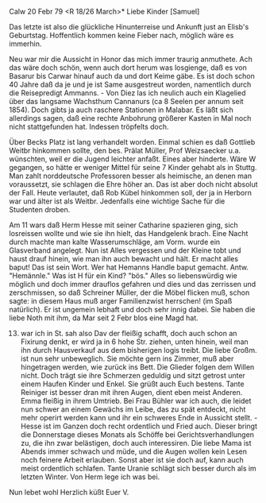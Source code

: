  Calw 20 Febr 79
 <R 18/26 March>*
Liebe Kinder [Samuel]

Das letzte ist also die glückliche Hinunterreise und Ankunft just an Elisb's Geburtstag. Hoffentlich kommen keine Fieber nach, möglich wäre es immerhin.

Neu war mir die Aussicht in Honor das mich immer traurig anmuthete. Ach das wäre doch schön, wenn auch dort herum was losgienge, daß es von Basarur bis Carwar hinauf auch da und dort Keime gäbe. Es ist doch schon 40 Jahre daß da je und je ist Same ausgestreut worden, namentlich durch die Reisepredigt Ammanns. - Von Diez las ich neulich auch ein Klagelied über das langsame Wachsthum Cannanurs (ca 8 Seelen per annum seit 1854). Doch gibts ja auch raschere Stationen in Malabar. Es läßt sich allerdings sagen, daß eine rechte Anbohrung größerer Kasten in Mal noch nicht stattgefunden hat. Indessen tröpfelts doch.

Über Becks Platz ist lang verhandelt worden. Einmal schien es daß Gottlieb Weitbr hinkommen sollte, den bes. Prälat Müller, Prof Weizsaecker u.a. wünschten, weil er die Jugend leichter anfaßt. Eines aber hinderte. Wäre W gegangen, so hätte er weniger Mittel für seine 7 Kinder gehabt als in Stuttg. Man zahlt norddeutsche Professoren besser als heimische, an denen man voraussetzt, sie schlagen die Ehre höher an. Das ist aber doch nicht absolut der Fall. Heute verlautet, daß Rob Kübel hinkommen soll, der ja in Herborn war und älter ist als Weitbr. Jedenfalls eine wichtige Sache für die Studenten droben.

Am 11 wars daß Herm Hesse mit seiner Catharine spazieren ging, sich losreissen wollte und wie sie ihn hielt, das Handgelenk brach. Eine Nacht durch machte man kalte Wasserumschläge, am Vorm. wurde ein Glasverband angelegt. Nun ist Alles vergessen und der Kleine tobt und haust drauf hinein, wie man ihn auch bewacht und hält. Er macht alles baput! Das ist sein Wort. Wer hat Hemanns Handle baput gemacht. Antw. "Hemännle." Was ist H für ein Kind? "bös." Alles so liebenswürdig wie möglich und doch immer drauflos gefahren und dies und das zerrissen und zerschmissen, so daß Schreiner Müller, der die Möbel flicken muß, schon sagte: in diesem Haus muß arger Familienzwist herrschen! (im Spaß natürlich). Er ist ungemein lebhaft und doch sehr innig dabei. Sie haben die liebe Noth mit ihm, da Mar seit 2 Febr blos eine Magd hat.

13. war ich in St. sah also Dav der fleißig schafft, doch auch schon an Fixirung denkt, er wird ja in 6 hohe Str. ziehen, unten hinein, weil man ihn durch Hausverkauf aus dem bisherigen logis treibt. Die liebe Großm. ist nun sehr unbeweglich. Sie möchte gern ins Zimmer, muß aber hingetragen werden, wie zurück ins Bett. Die Glieder folgen dem Willen nicht. Doch trägt sie ihre Schmerzen geduldig und sitzt getrost unter einem Haufen Kinder und Enkel. Sie grüßt auch Euch bestens. Tante Reiniger ist besser dran mit ihren Augen, dient eben meist Anderen. Emma fleißig in ihrem Umtrieb. Bei Frau Bühler war ich auch, die leidet nun schwer an einem Gewächs im Leibe, das zu spät entdeckt, nicht mehr operirt werden kann und ihr ein schweres Ende in Aussicht stellt. - Hesse ist im Ganzen doch recht ordentlich und Fried auch. Dieser bringt die Donnerstage dieses Monats als Schöffe bei Gerichtsverhandlungen zu, die ihn zwar belästigen, doch auch interessiren. 
Die liebe Mama ist Abends immer schwach und müde, und die Augen wollen kein Lesen noch feinere Arbeit erlauben. Sonst aber ist sie doch auf, kann auch meist ordentlich schlafen. Tante Uranie schlägt sich besser durch als im letzten Winter. Von Herm lege ich was bei.

Nun lebet wohl
 Herzlich küßt Euer V.
